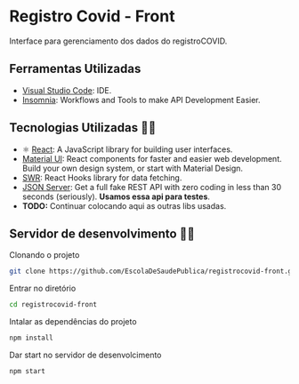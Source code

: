 # Registro Covid - Front

Interface para gerenciamento dos dados do registroCOVID.

## Ferramentas Utilizadas

* [Visual Studio Code](https://code.visualstudio.com/): IDE.
* [Insomnia](https://insomnia.rest/): Workflows and Tools to make API Development Easier.

## Tecnologias Utilizadas 👨‍💻

* ⚛️ [React](https://reactjs.org/): A JavaScript library for building user interfaces.
* [Material UI](https://material-ui.com/): React components for faster and easier web development. Build your own design system, or start with Material Design.
* [SWR](https://swr.vercel.app/): React Hooks library for data fetching.
* [JSON Server](https://github.com/typicode/json-server): Get a full fake REST API with zero coding in less than 30 seconds (seriously). **Usamos essa api para testes**.
* **TODO:** Continuar colocando aqui as outras libs usadas.

## Servidor de desenvolvimento 🚀🚀

Clonando o projeto

``` BASH
git clone https://github.com/EscolaDeSaudePublica/registrocovid-front.git
```

Entrar no diretório

``` BASH
cd registrocovid-front
```

Intalar as dependências do projeto

``` BASH
npm install
```

Dar start no servidor de desenvolcimento

``` BASH
npm start
```
